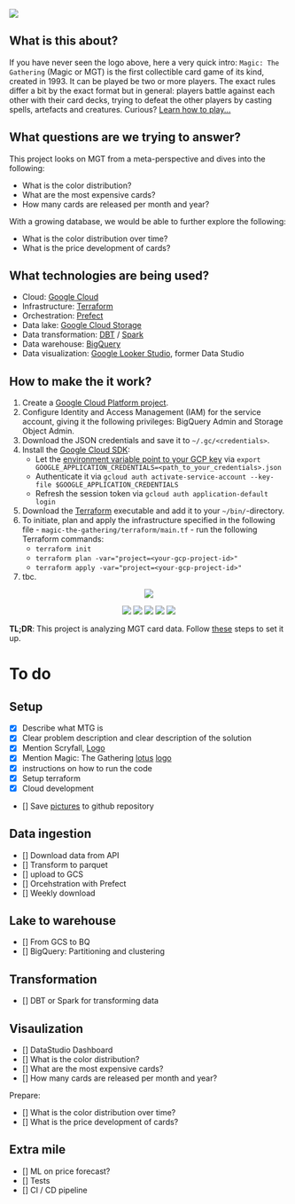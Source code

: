 ![](https://upload.wikimedia.org/wikipedia/commons/3/3f/Magicthegathering-logo.svg)

## What is this about?
If you have never seen the logo above, here a very quick intro: `Magic: The Gathering` (Magic or MGT) is the first collectible card game of its kind, created in 1993. It can be played be two or more players. The exact rules differ a bit by the exact format but in general: players battle against each other with their card decks, trying to defeat the other players by casting spells, artefacts and creatures. Curious? [Learn how to play...](https://magic.wizards.com/en/intro)

## What questions are we trying to answer? 
This project looks on MGT from a meta-perspective and dives into the following:
- What is the color distribution?
- What are the most expensive cards?
- How many cards are released per month and year?

With a growing database, we would be able to further explore the following:
- What is the color distribution over time?
- What is the price development of cards?

## What technologies are being used?
- Cloud: [Google Cloud](https://cloud.google.com)
- Infrastructure: [Terraform](https://www.terraform.io/)
- Orchestration: [Prefect](https://www.prefect.io/)
- Data lake: [Google Cloud Storage](https://cloud.google.com/storage)
- Data transformation: [DBT](https://www.https://getdbt.com/) / [Spark](https://spark.apache.org/)
- Data warehouse: [BigQuery](https://cloud.google.com/bigquery)
- Data visualization: [Google Looker Studio](https://cloud.google.com/looker), former Data Studio

## How to make the it work?
1. Create a [Google Cloud Platform project](https://console.cloud.google.com/cloud-resource-manager).
2. Configure Identity and Access Management (IAM) for the service account, giving it the following privileges: BigQuery Admin and Storage Object Admin.
3. Download the JSON credentials and save it to `~/.gc/<credentials>`.
4. Install the [Google Cloud SDK](https://cloud.google.com/sdk/docs/install-sdk):
    * Let the [environment variable point to your GCP key](https://cloud.google.com/docs/authentication/application-default-credentials#GAC) via `export GOOGLE_APPLICATION_CREDENTIALS=<path_to_your_credentials>.json`
    * Authenticate it via `gcloud auth activate-service-account --key-file $GOOGLE_APPLICATION_CREDENTIALS`
    * Refresh the session token via `gcloud auth application-default login`
5. Download the [Terraform](https://developer.hashicorp.com/terraform/downloads) executable and add it to your `~/bin/`-directory.
6. To initiate, plan and apply the infrastructure specified in the following file - `magic-the-gathering/terraform/main.tf` - run the following Terraform commands: 
    * `terraform init` 
    * `terraform plan -var="project=<your-gcp-project-id>"`
    * `terraform apply -var="project=<your-gcp-project-id>"`
7. tbc.

<p align="center">
<a href="https://scryfall.com/"><img src="https://static.wikia.nocookie.net/mtgsalvation_gamepedia/images/e/e6/Site-logo.png/revision/latest?cb=20210621093849"></a>
</p>

<p align="center">
<img src="https://gatherer.wizards.com/images/Redesign/Black_Mana.png">
<img src="https://gatherer.wizards.com/images/Redesign/Red_Mana.png">
<img src="https://gatherer.wizards.com/images/Redesign/Green_Mana.png">
<img src="https://gatherer.wizards.com/images/Redesign/Blue_Mana.png">
<img src="https://gatherer.wizards.com/images/Redesign/White_Mana.png">
</p>


<b>TL;DR</b>: This project is analyzing MGT card data. Follow [these](#How-to-make-the-it-work?) steps to set it up.

# To do

## Setup
- [x] Describe what MTG is
- [x] Clear problem description and clear description of the solution
- [x] Mention Scryfall, [Logo](https://static.wikia.nocookie.net/mtgsalvation_gamepedia/images/a/a2/Scryfall.jpg/revision/latest/scale-to-width-down/180?cb=20221220021533)
- [x] Mention Magic: The Gathering [lotus](https://static.wikia.nocookie.net/mtgsalvation_gamepedia/images/e/e6/Site-logo.png/revision/latest?cb=20210621093849) [logo](https://www.google.com/url?sa=i&url=https%3A%2F%2Fde.m.wikipedia.org%2Fwiki%2FDatei%3AMagicthegathering-logo.svg&psig=AOvVaw1ITUEgWPlwcDb6HN93f5dR&ust=1678264036225000&source=images&cd=vfe&ved=0CBAQjRxqFwoTCKiMx--yyf0CFQAAAAAdAAAAABAE)
- [x] instructions on how to run the code
- [x] Setup terraform
- [x] Cloud development
- [] Save [pictures](https://github.com/jupyter/notebook/issues/3278) to github repository


## Data ingestion
- [] Download data from API
- [] Transform to parquet
- [] upload to GCS
- [] Orcehstration with Prefect
- [] Weekly download

## Lake to warehouse
- [] From GCS to BQ
- [] BigQuery: Partitioning and clustering 

## Transformation
- [] DBT or Spark for transforming data

## Visaulization
- [] DataStudio Dashboard
- [] What is the color distribution?
- [] What are the most expensive cards?
- [] How many cards are released per month and year?

Prepare:
- [] What is the color distribution over time?
- [] What is the price development of cards?

## Extra mile
- [] ML on price forecast?
- [] Tests
- [] CI / CD pipeline
